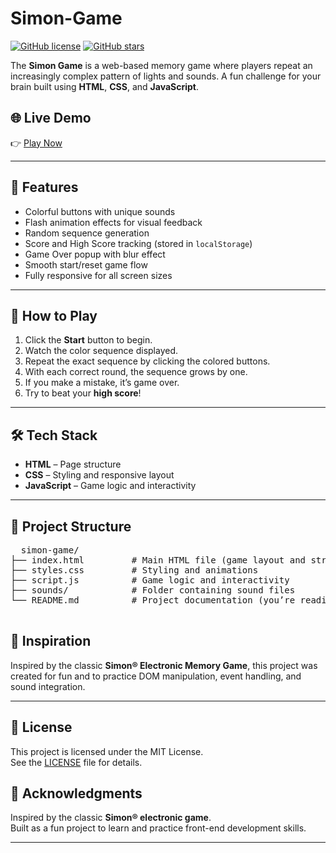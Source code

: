 # Simon-Game

[![GitHub license](https://img.shields.io/github/license/Sanskriti3104/Simon-Game)](./LICENSE)
[![GitHub stars](https://img.shields.io/github/stars/Sanskriti3104/Simon-Game?style=social)](https://github.com/your-username/simon-game/stargazers)

The **Simon Game** is a web-based memory game where players repeat an increasingly complex pattern of lights and sounds. A fun challenge for your brain built using **HTML**, **CSS**, and **JavaScript**.

## 🌐 Live Demo

👉 [Play Now](https://sanskriti3104.github.io/Simon-Game/)  

---

## 🚀 Features

- Colorful buttons with unique sounds
- Flash animation effects for visual feedback
- Random sequence generation
- Score and High Score tracking (stored in `localStorage`)
- Game Over popup with blur effect
- Smooth start/reset game flow
- Fully responsive for all screen sizes

---

## 🧠 How to Play

1. Click the **Start** button to begin.
2. Watch the color sequence displayed.
3. Repeat the exact sequence by clicking the colored buttons.
4. With each correct round, the sequence grows by one.
5. If you make a mistake, it’s game over.
6. Try to beat your **high score**!

---

## 🛠️ Tech Stack

- **HTML** – Page structure  
- **CSS** – Styling and responsive layout  
- **JavaScript** – Game logic and interactivity  

---

## 📁 Project Structure

<pre>
  simon-game/
├── index.html         # Main HTML file (game layout and structure)
├── styles.css         # Styling and animations
├── script.js          # Game logic and interactivity
├── sounds/            # Folder containing sound files 
└── README.md          # Project documentation (you’re reading it!)

</pre>

## 🧠 Inspiration

Inspired by the classic **Simon® Electronic Memory Game**, this project was created for fun and to practice DOM manipulation, event handling, and sound integration.

---

## 📄 License

This project is licensed under the MIT License.  
See the [LICENSE](./LICENSE) file for details.

## 🙌 Acknowledgments

Inspired by the classic **Simon® electronic game**.  
Built as a fun project to learn and practice front-end development skills.

---

